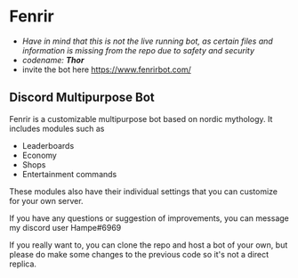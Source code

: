 # Fenrir
- *Have in mind that this is not the live running bot, as certain files and information is missing from the repo due to safety and security*
- *codename:* ***Thor***
- invite the bot here https://www.fenrirbot.com/

## Discord Multipurpose Bot
Fenrir is a customizable multipurpose bot based on nordic mythology.
It includes modules such as
- Leaderboards
- Economy
- Shops
- Entertainment commands

These modules also have their individual settings that you can customize for your own server.

If you have any questions or suggestion of improvements, you can message my discord user Hampe#6969

If you really want to, you can clone the repo and host a bot of your own, but please do make some changes to the previous code so it's not a direct replica.

